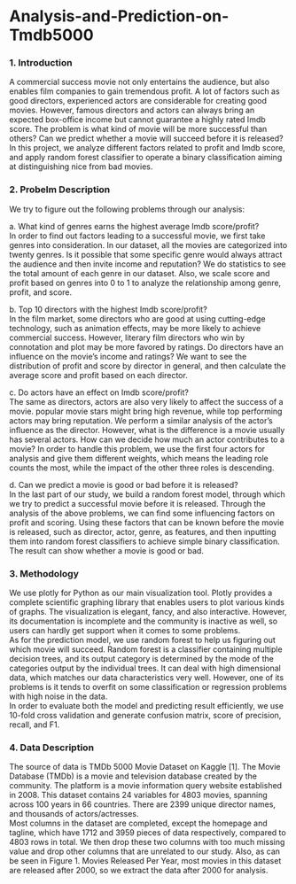 # Analysis-and-Prediction-on-Tmdb5000
### 1. Introduction  
A commercial success movie not only entertains the audience, but also enables film companies to gain tremendous profit. A lot of factors such as good directors, experienced actors are considerable for creating good movies. However, famous directors and actors can always bring an expected box-office income but cannot guarantee a highly rated Imdb score. The problem is what kind of movie will be more successful than others? Can we predict whether a movie will succeed before it is released? In this project, we analyze different factors related to profit and Imdb score, and apply random forest classifier to operate a binary classification aiming at distinguishing nice from bad movies.  
  
### 2. Probelm Description  
We try to figure out the following problems through our analysis:  
  
a.	What kind of genres earns the highest average Imdb score/profit?  
In order to find out factors leading to a successful movie, we first take genres into consideration. In our dataset, all the movies are categorized into twenty genres. Is it possible that some specific genre would always attract the audience and then invite income and reputation? We do statistics to see the total amount of each genre in our dataset. Also, we scale score and profit based on genres into 0 to 1 to analyze the relationship among genre, profit, and score.  
  
b.	Top 10 directors with the highest Imdb score/profit?  
In the film market, some directors who are good at using cutting-edge technology, such as animation effects, may be more likely to achieve commercial success. However, literary film directors who win by connotation and plot may be more favored by ratings. Do directors have an influence on the movie’s income and ratings? We want to see the distribution of profit and score by director in general, and then calculate the average score and profit based on each director.  
  
c.	Do actors have an effect on Imdb score/profit?  
The same as directors, actors are also very likely to affect the success of a movie. popular movie stars might bring high revenue, while top performing actors may bring reputation. We perform a similar analysis of the actor’s influence as the director. However, what is the difference is a movie usually has several actors. How can we decide how much an actor contributes to a movie? In order to handle this problem, we use the first four actors for analysis and give them different weights, which means the leading role counts the most, while the impact of the other three roles is descending.  
  
d.	Can we predict a movie is good or bad before it is released?  
In the last part of our study, we build a random forest model, through which we try to predict a successful movie before it is released. Through the analysis of the above problems, we can find some influencing factors on profit and scoring. Using these factors that can be known before the movie is released, such as director, actor, genre, as features, and then inputting them into random forest classifiers to achieve simple binary classification. The result can show whether a movie is good or bad.
  
### 3. Methodology
We use plotly for Python as our main visualization tool. Plotly provides a complete scientific graphing library that enables users to plot various kinds of graphs. The visualization is elegant, fancy, and also interactive. However, its documentation is incomplete and the community is inactive as well, so users can hardly get support when it comes to some problems.  
As for the prediction model, we use random forest to help us figuring out which movie will succeed. Random forest is a classifier containing multiple decision trees, and its output category is determined by the mode of the categories output by the individual trees. It can deal with high dimensional data, which matches our data characteristics very well. However, one of its problems is it tends to overfit on some classification or regression problems with high noise in the data.  
In order to evaluate both the model and predicting result efficiently, we use 10-fold cross validation and generate confusion matrix, score of precision, recall, and F1.
  
### 4. Data Description
The source of data is TMDb 5000 Movie Dataset on Kaggle [1]. The Movie Database (TMDb) is a movie and television database created by the community. The platform is a movie information query website established in 2008. This dataset contains 24 variables for 4803 movies, spanning across 100 years in 66 countries. There are 2399 unique director names, and thousands of actors/actresses.   
Most columns in the dataset are completed, except the homepage and tagline, which have 1712 and 3959 pieces of data respectively, compared to 4803 rows in total. We then drop these two columns with too much missing value and drop other columns that are unrelated to our study. Also, as can be seen in Figure 1. Movies Released Per Year, most movies in this dataset are released after 2000, so we extract the data after 2000 for analysis.  
